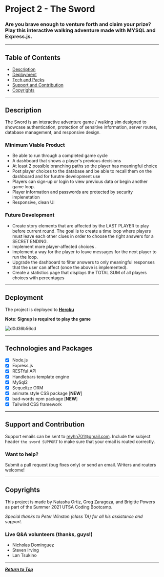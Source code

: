 # Project 2 - The Sword

### Are you brave enough to venture forth and claim your prize? Play this interactive walking adventure made with MYSQL and Express.js.

---

## Table of Contents

-   [Description](#description)
-   [Deployment](#deployment)
-   [Tech and Packs](#technologies-and-packages)
-   [Support and Contribution](#support-and-contribution)
-   [Copyrights](#copyrights)

---

## Description

The Sword is an interactive adventure game / walking sim designed to showcase authentication, protection of sensitive information, server routes, database management, and responsive design.

### Minimum Viable Product

-   Be able to run through a completed game cycle
-   A dashboard that shows a player's previous decisions
-   At least 2 possible branching paths so the player has meaningful choice
-   Post player choices to the database and be able to recall them on the dashboard and for furutre development use
-   Players can sign-up or login to view previous data or begin another game loop.
-   Player information and passwords are protected by security implenetation
-   Responsive, clean UI

### Future Development

-   Create story elements that are affected by the LAST PLAYER to play before current round. The goal is to create a time loop where players must leave each other clues in order to choose the right answers for a SECRET ENDING.
-   Implement more player-affected choices .
-   Implement a way for the player to leave messages for the next player to run the loop.
-   Upgrade the dashboard to filter answers to only meaningful responses that the user can affect (once the above is implemented).
-   Create a statistics page that displays the TOTAL SUM of all players choices with percentages

---

## Deployment

The project is deployed to [**Heroku**](https://endless-ocean-34575.herokuapp.com/)

**Note: Signup is required to play the game**

![d0d36b56cd](https://user-images.githubusercontent.com/86506686/141023555-e0b0c42f-316c-401c-901e-6bb5839943ce.jpg)

---

## Technologies and Packages

-   [x] Node.js
-   [x] Express.js
-   [x] RESTful API
-   [x] Handlebars template engine
-   [x] MySql2
-   [x] Sequelize ORM
-   [x] animate.style CSS package [**NEW**]
-   [x] bad-words npm package [**NEW**]
-   [x] Tailwind CSS framework

---

## Support and Contribution

Support emails can be sent to reyhn701@gmail.com. Include the subject header `the sword SUPPORT` to make sure that your email is routed correctly.

### Want to help?

Submit a pull request (bug fixes only) or send an email. Writers and routers welcome!

---

## Copyrights

This project is made by Natasha Ortiz, Greg Zaragoza, and Brigitte Powers as part of the Summer 2021 UTSA Coding Bootcamp.

_Special thanks to Peter Winston (class TA) for all his assistance and support._

### Live Q&A volunteers (thanks, guys!)

-   Nicholas Dominguez
-   Steven Irving
-   Lan Tsukino

---

[**_Return to Top_**](#table-of-contents)
